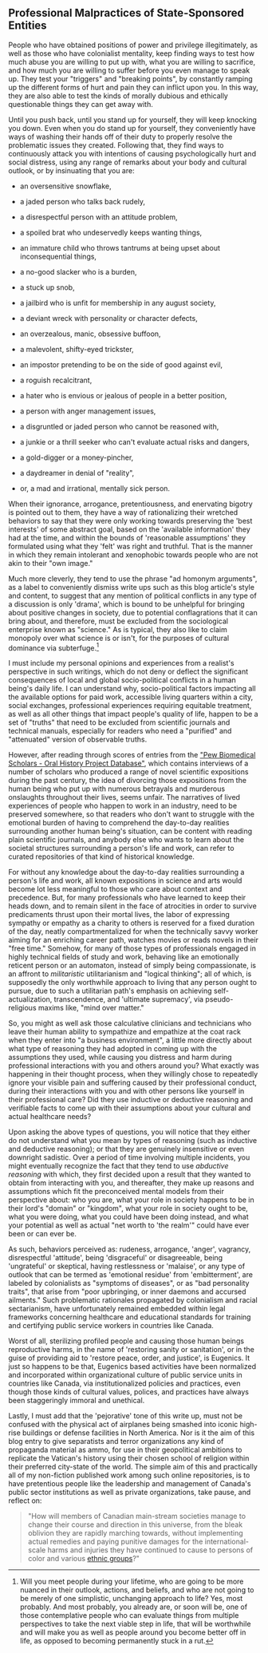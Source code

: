 ## Professional Malpractices of State-Sponsored Entities

People who have obtained positions of power and privilege illegitimately, as well as those who have colonialist mentality, keep finding ways to test how much abuse you are willing to put up with, what you are willing to sacrifice, and how much you are willing to suffer before you even manage to speak up. They test your "triggers" and "breaking points", by constantly ramping up the different forms of hurt and pain they can inflict upon you. In this way, they are also able to test the kinds of morally dubious and ethically questionable things they can get away with. 

Until you push back, until you stand up for yourself, they will keep knocking you down. Even when you do stand up for yourself, they conveniently have ways of washing their hands off of their duty to properly resolve the problematic issues they created. Following that, they find ways to continuously attack you with intentions of causing psychologically hurt and social distress, using any range of remarks about your body and cultural outlook, or by insinuating that you are:

- an oversensitive snowflake, 

- a jaded person who talks back rudely,

- a disrespectful person with an attitude problem, 

- a spoiled brat who undeservedly keeps wanting things, 

- an immature child who throws tantrums at being upset about inconsequential things, 

- a no-good slacker who is a burden, 

- a stuck up snob, 

- a jailbird who is unfit for membership in any august society,

- a deviant wreck with personality or character defects,

- an overzealous, manic, obsessive buffoon, 

- a malevolent, shifty-eyed trickster, 

- an impostor pretending to be on the side of good against evil,

- a roguish recalcitrant, 

- a hater who is envious or jealous of people in a better position, 

- a person with anger management issues, 

- a disgruntled or jaded person who cannot be reasoned with,

- a junkie or a thrill seeker who can't evaluate actual risks and dangers, 

- a gold-digger or a money-pincher, 

- a daydreamer in denial of "reality", 

- or, a mad and irrational, mentally sick person. 

When their ignorance, arrogance, pretentiousness, and enervating bigotry is pointed out to them, they have a way of rationalizing their wretched behaviors to say that they were only working towards preserving the 'best interests' of some abstract goal, based on the 'available information' they had at the time, and within the bounds of 'reasonable assumptions' they formulated using what they 'felt' was right and truthful. That is the manner in which they remain intolerant and xenophobic towards people who are not akin to their "own image." 

Much more cleverly, they tend to use the phrase "ad homonym arguments", as a label to conveniently dismiss write ups such as this blog article's style and content, to suggest that any mention of political conflicts in any type of a discussion is only 'drama', which is bound to be unhelpful for bringing about positive changes in society, due to potential conflagrations that it can bring about, and therefore, must be excluded from the sociological enterprise known as "science." As is typical, they also like to claim monopoly over what science is or isn't, for the purposes of cultural dominance via subterfuge.[^1] 

I must include my personal opinions and experiences from a realist's perspective in such writings, which do not deny or deflect the significant consequences of local and global socio-political conflicts in a human being's daily life. I can understand why, socio-political factors impacting all the available options for paid work, accessible living quarters within a city, social exchanges, professional experiences requiring equitable treatment, as well as all other things that impact people's quality of life, happen to be a set of "truths" that need to be excluded from scientific journals and technical manuals, especially for readers who need a "purified" and "attenuated" version of observable truths. 

However, after reading through scores of entries from the ["Pew Biomedical Scholars - Oral History Project Database"](https://digital.sciencehistory.org/collections/vjikmuc), which contains interviews of a number of scholars who produced a range of novel scientific expositions during the past century, the idea of divorcing those expositions from the human being who put up with numerous betrayals and murderous onslaughts throughout their lives, seems unfair. The narratives of lived experiences of people who happen to work in an industry, need to be preserved somewhere, so that readers who don't want to struggle with the emotional burden of having to comprehend the day-to-day realities surrounding another human being's situation, can be content with reading plain scientific journals, and anybody else who wants to learn about the societal structures surrounding a person's life and work, can refer to curated repositories of that kind of historical knowledge. 

For without any knowledge about the day-to-day realities surrounding a person's life and work, all known expositions in science and arts would become lot less meaningful to those who care about context and precedence. But, for many professionals who have learned to keep their heads down, and to remain silent in the face of atrocities in order to survive predicaments thrust upon their mortal lives, the labor of expressing sympathy or empathy as a charity to others is reserved for a fixed duration of the day, neatly compartmentalized for when the technically savvy worker aiming for an enriching career path, watches movies or reads novels in their "free time." Somehow, for many of those types of professionals engaged in highly technical fields of study and work, behaving like an emotionally reticent person or an automaton, instead of simply being compassionate, is an affront to *militaristic* utilitarianism and "logical thinking"; all of which, is supposedly the only worthwhile approach to living that any person ought to pursue, due to such a utilitarian path's emphasis on achieving self-actualization, transcendence, and 'ultimate supremacy', via pseudo-religious maxims like, "mind over matter."  

So, you might as well ask those calculative clinicians and technicians who leave their human ability to sympathize and empathize at the coat rack when they enter into "a business environment", a little more directly about what type of reasoning they had adopted in coming up with the assumptions they used, while causing you distress and harm during professional interactions with you and others around you? What exactly was happening in their thought process, when they willingly chose to repeatedly ignore your visible pain and suffering caused by their professional conduct, during their interactions with you and with other persons like yourself in their professional care? Did they use inductive or deductive reasoning and verifiable facts to come up with their assumptions about your cultural and actual healthcare needs? 

Upon asking the above types of questions, you will notice that they either </ins>do not understand</ins> what you mean by types of reasoning (such as inductive and deductive reasoning); or that they are genuinely insensitive or even downright sadistic. Over a period of time involving multiple incidents, you might eventually recognize the fact that they tend to use *abductive reasoning* with which, they first decided upon a result that they wanted to obtain from interacting with you, and thereafter, they make up reasons and assumptions which fit the preconceived mental models from their perspective about: who you are, what your role in society happens to be in their lord's "domain" or "kingdom", what your role in society ought to be, what you were doing, what you could have been doing instead, and what your potential as well as actual "net worth to 'the realm'" could have ever been or can ever be.  

As such, behaviors perceived as: rudeness, arrogance, 'anger', vagrancy, disrespectful 'attitude', being 'disgraceful' or disagreeable, being 'ungrateful' or skeptical, having restlessness or 'malaise', or any type of outlook that can be termed as 'emotional residue' from 'embitterment', are labeled by colonialists as "symptoms of diseases", or as "bad personality traits", that arise from "poor upbringing, or inner daemons and accursed ailments." Such problematic rationales propagated by colonialism and racial sectarianism, have unfortunately remained embedded within legal frameworks concerning healthcare and educational standards for training and certifying public service workers in countries like Canada. 

Worst of all, sterilizing profiled people and causing those human beings reproductive harms, in the name of 'restoring sanity or sanitation', or in the guise of providing aid to 'restore peace, order, and justice', is Eugenics. It just so happens to be that, Eugenics based activities have been normalized and incorporated within organizational culture of public service units in countries like Canada, via institutionalized policies and practices, even though those kinds of cultural values, polices, and practices have always been staggeringly immoral and unethical. 

Lastly, I must add that the 'pejorative' tone of this write up, must not be confused with the physical act of airplanes being smashed into iconic high-rise buildings or defense facilities in North America. Nor is it the aim of this blog entry to give separatists and terror organizations any kind of propaganda material as ammo, for use in their geopolitical ambitions to replicate the Vatican's history using their chosen school of religion within their preferred city-state of the world. The simple aim of this and practically all of my non-fiction published work among such online repositories, is to have pretentious people like the leadership and management of Canada's public sector institutions as well as private organizations, take pause, and reflect on: 

>"How will members of Canadian main-stream societies manage to change their course and direction in this universe, from the bleak oblivion they are rapidly marching towards, without implementing actual remedies and paying punitive damages for the international-scale harms and injuries they have continued to cause to persons of color and various [ethnic groups](https://en.wikipedia.org/wiki/List_of_contemporary_ethnic_groups)?" 

[^1]: Will you meet people during your lifetime, who are going to be more nuanced in their outlook, actions, and beliefs, and who are not going to be merely of one simplistic, unchanging approach to life? Yes, most probably. And most probably, you already are, or soon will be, one of those contemplative people who can evaluate things from multiple perspectives to take the next viable step in life, that will be worthwhile and will make you as well as people around you become better off in life, as opposed to becoming permanently stuck in a rut. 
